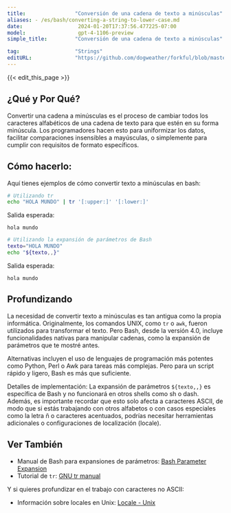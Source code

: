 ```yaml
---
title:                "Conversión de una cadena de texto a minúsculas"
aliases: - /es/bash/converting-a-string-to-lower-case.md
date:                  2024-01-20T17:37:56.477225-07:00
model:                 gpt-4-1106-preview
simple_title:         "Conversión de una cadena de texto a minúsculas"

tag:                  "Strings"
editURL:              "https://github.com/dogweather/forkful/blob/master/content/es/bash/converting-a-string-to-lower-case.md"
---
```


{{< edit_this_page >}}

## ¿Qué y Por Qué?

Convertir una cadena a minúsculas es el proceso de cambiar todos los caracteres alfabéticos de una cadena de texto para que estén en su forma minúscula. Los programadores hacen esto para uniformizar los datos, facilitar comparaciones insensibles a mayúsculas, o simplemente para cumplir con requisitos de formato específicos.

## Cómo hacerlo:

Aquí tienes ejemplos de cómo convertir texto a minúsculas en bash:

```Bash
# Utilizando tr
echo "HOLA MUNDO" | tr '[:upper:]' '[:lower:]'
```

Salida esperada:
```
hola mundo
```

```Bash
# Utilizando la expansión de parámetros de Bash
texto="HOLA MUNDO"
echo "${texto,,}"
```

Salida esperada:
```
hola mundo
```

## Profundizando

La necesidad de convertir texto a minúsculas es tan antigua como la propia informática. Originalmente, los comandos UNIX, como `tr` o `awk`, fueron utilizados para transformar el texto. Pero Bash, desde la versión 4.0, incluye funcionalidades nativas para manipular cadenas, como la expansión de parámetros que te mostré antes.

Alternativas incluyen el uso de lenguajes de programación más potentes como Python, Perl o Awk para tareas más complejas. Pero para un script rápido y ligero, Bash es más que suficiente.

Detalles de implementación: La expansión de parámetros `${texto,,}` es específica de Bash y no funcionará en otros shells como sh o dash. Además, es importante recordar que esto solo afecta a caracteres ASCII, de modo que si estás trabajando con otros alfabetos o con casos especiales como la letra ñ o caracteres acentuados, podrías necesitar herramientas adicionales o configuraciones de localización (locale).

## Ver También

- Manual de Bash para expansiones de parámetros: [Bash Parameter Expansion](https://www.gnu.org/software/bash/manual/bash.html#Shell-Parameter-Expansion)
- Tutorial de `tr`: [GNU tr manual](https://www.gnu.org/software/coreutils/manual/html_node/tr-invocation.html)

Y si quieres profundizar en el trabajo con caracteres no ASCII:

- Información sobre locales en Unix: [Locale - Unix](https://man7.org/linux/man-pages/man7/locale.7.html)
